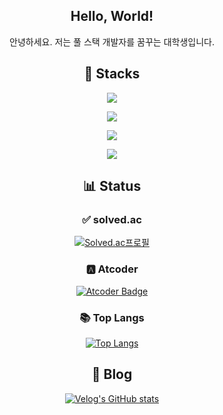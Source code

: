 <div align="center">

  
  ## Hello, World!

  안녕하세요. 저는 풀 스택 개발자를 꿈꾸는 대학생입니다.

  ## 📖 Stacks
  
  <p align="center">
    <img src="https://skillicons.dev/icons?i=cs,cpp,py,js,java,ocaml,octave" />
  </p>
  <p align="center">
    <img src="https://skillicons.dev/icons?i=spring,vite,react,mysql,flutter,flask" />
  </p>
  <p align="center">
    <img src="https://skillicons.dev/icons?i=docker" />
  </p>
  <p align="center">
    <img src="https://skillicons.dev/icons?i=tensorflow,pytorch" />
  </p>

  ## 📊 Status

  ### ✅ solved.ac
  [![Solved.ac프로필](http://mazassumnida.wtf/api/v2/generate_badge?boj=tjgus1668)](https://solved.ac/tjgus1668)
  ### 🅰️ Atcoder
  [![Atcoder Badge](https://atcoder.junah.dev/v2/generate_badge?name=tjgus1668)](https://atcoder.jp/users/tjgus1668)
  ### 📚 Top Langs
  [![Top Langs](https://github-readme-stats.vercel.app/api/top-langs/?username=csh1668)](https://github.com/anuraghazra/github-readme-stats)

  ## 🧾 Blog

  [![Velog's GitHub stats](https://velog-readme-stats.vercel.app/api?name=tjgus1668)](https://velog.io/@tjgus1668/posts)
  
</div>





<!--
**csh1668/csh1668** is a ✨ _special_ ✨ repository because its `README.md` (this file) appears on your GitHub profile.

Here are some ideas to get you started:

- 🔭 I’m currently working on ...
- 🌱 I’m currently learning ...
- 👯 I’m looking to collaborate on ...
- 🤔 I’m looking for help with ...
- 💬 Ask me about ...
- 📫 How to reach me: ...
- 😄 Pronouns: ...
- ⚡ Fun fact: ...
-->
